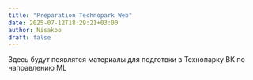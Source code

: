 ```yaml
---
title: "Preparation Technopark Web"
date: 2025-07-12T18:29:21+03:00
author: Nisakoo
draft: false
---
```


Здесь будут появлятся материалы для подготвки в Технопарку ВК по направлению ML
